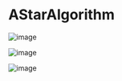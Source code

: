 # AStarAlgorithm
 
![image](https://github.com/arturosauraa/A-Star-Algorithm/assets/96825781/c9de42d9-40a6-4c20-b7cb-e0be2573aad1)

![image](https://github.com/arturosauraa/A-Star-Algorithm/assets/96825781/b34d4efc-b228-4314-960a-90d3cbdf2802)

![image](https://github.com/arturosauraa/A-Star-Algorithm/assets/96825781/950f6fce-e51d-43fc-864f-a96febfbd9e7)
